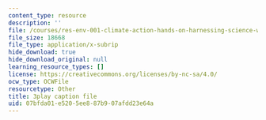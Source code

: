 ```yaml
---
content_type: resource
description: ''
file: /courses/res-env-001-climate-action-hands-on-harnessing-science-with-communities-to-cut-carbon-january-iap-2017/07bfda01e5205ee887b907afdd23e64a_uq3aNIM-IU.vtt
file_size: 18668
file_type: application/x-subrip
hide_download: true
hide_download_original: null
learning_resource_types: []
license: https://creativecommons.org/licenses/by-nc-sa/4.0/
ocw_type: OCWFile
resourcetype: Other
title: 3play caption file
uid: 07bfda01-e520-5ee8-87b9-07afdd23e64a
---
```

